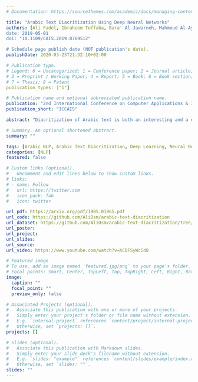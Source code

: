```yaml
---
# Documentation: https://sourcethemes.com/academic/docs/managing-content/

title: "Arabic Text Diacritization Using Deep Neural Networks"
authors: [Ali Fadel, Ibraheem Tuffaha, Bara' Al-Jawarneh, Mahmoud Al-Ayyoub]
date: 2019-05-01
doi: "10.1109/CAIS.2019.8769512"

# Schedule page publish date (NOT publication's date).
publishDate: 2020-03-23T21:32:10+02:00

# Publication type.
# Legend: 0 = Uncategorized; 1 = Conference paper; 2 = Journal article;
# 3 = Preprint / Working Paper; 4 = Report; 5 = Book; 6 = Book section;
# 7 = Thesis; 8 = Patent
publication_types: ["1"]

# Publication name and optional abbreviated publication name.
publication: "2nd International Conference on Computer Applications & Information Security"
publication_short: "ICCAIS"

abstract: "Diacritization of Arabic text is both an interesting and a challenging problem at the same time with various applications ranging from speech synthesis to helping students learning the Arabic language. Like many other tasks or problems in Arabic language processing, the weak efforts invested into this problem and the lack of available (open-source) resources hinder the progress towards solving this problem. This work provides a critical review for the currently existing systems, measures and resources for Arabic text diacritization. Moreover, it introduces a much-needed free-for-all cleaned dataset that can be easily used to benchmark any work on Arabic diacritization. Extracted from the Tashkeela Corpus, the dataset consists of 55K lines containing about 2.3M words. After constructing the dataset, existing tools and systems are tested on it. The results of the experiments show that the neural Shakkala system significantly outperforms traditional rule-based approaches and other closed-source tools with a Diacritic Error Rate (DER) of 2.88% compared with 13.78%, which the best DER for the non-neural approach (obtained by the Mishkal tool)."

# Summary. An optional shortened abstract.
summary: ""

tags: [Arabic NLP, Arabic Text Diacritization, Deep Learning, Neural Networks]
categories: [NLP]
featured: false

# Custom links (optional).
#   Uncomment and edit lines below to show custom links.
# links:
# - name: Follow
#   url: https://twitter.com
#   icon_pack: fab
#   icon: twitter

url_pdf: https://arxiv.org/pdf/1905.01965.pdf
url_code: https://github.com/AliOsm/arabic-text-diacritization
url_dataset: https://github.com/AliOsm/arabic-text-diacritization/tree/master/dataset
url_poster:
url_project:
url_slides:
url_source:
url_video: https://www.youtube.com/watch?v=hCDFSyWcCd8

# Featured image
# To use, add an image named `featured.jpg/png` to your page's folder. 
# Focal points: Smart, Center, TopLeft, Top, TopRight, Left, Right, BottomLeft, Bottom, BottomRight.
image:
  caption: ""
  focal_point: ""
  preview_only: false

# Associated Projects (optional).
#   Associate this publication with one or more of your projects.
#   Simply enter your project's folder or file name without extension.
#   E.g. `internal-project` references `content/project/internal-project/index.md`.
#   Otherwise, set `projects: []`.
projects: []

# Slides (optional).
#   Associate this publication with Markdown slides.
#   Simply enter your slide deck's filename without extension.
#   E.g. `slides: "example"` references `content/slides/example/index.md`.
#   Otherwise, set `slides: ""`.
slides: ""
---
```


